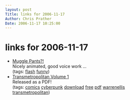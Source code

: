 ```yaml
---
layout: post
Title: links for 2006-11-17  
Author: Chris Prather
Date: 2006-11-17 10:25:00
---
```


# links for 2006-11-17
<ul class="delicious">
	<li>
		<div class="delicious-link"><a href="http://www.creativefamily.net/emmy/mugglepants/">Muggle Pants?!</a></div>
		<div class="delicious-extended">Nicely animated, good voice work ...</div>
		<div class="delicious-tags">(tags: <a href="http://del.icio.us/perigrin/flash">flash</a> <a href="http://del.icio.us/perigrin/funny">funny</a>)</div>
	</li>
	<li>
		<div class="delicious-link"><a href="http://www.dccomics.com/graphic_novels/?gn=1719">Transmetropolitan Volume 1</a></div>
		<div class="delicious-extended">Released as a PDF!</div>
		<div class="delicious-tags">(tags: <a href="http://del.icio.us/perigrin/comics">comics</a> <a href="http://del.icio.us/perigrin/cyberpunk">cyberpunk</a> <a href="http://del.icio.us/perigrin/download">download</a> <a href="http://del.icio.us/perigrin/free">free</a> <a href="http://del.icio.us/perigrin/pdf">pdf</a> <a href="http://del.icio.us/perigrin/warrenellis">warrenellis</a> <a href="http://del.icio.us/perigrin/transmetropolitan">transmetropolitan</a>)</div>
	</li>
</ul>

